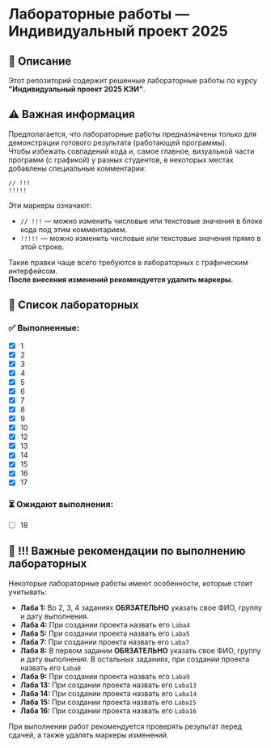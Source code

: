 # Лабораторные работы — Индивидуальный проект 2025  

## 📌 Описание  
Этот репозиторий содержит решенные лабораторные работы по курсу **"Индивидуальный проект 2025 КЭИ"**.  

## ⚠️ Важная информация  
Предполагается, что лабораторные работы предназначены только для демонстрации готового результата (работающей программы).  
Чтобы избежать совпадений кода и, самое главное, визуальной части программ (с графикой) у разных студентов, в некоторых местах добавлены специальные комментарии:  

`// !!!`  
`!!!!!`  

Эти маркеры означают:  
- `// !!!` — можно изменить числовые или текстовые значения в блоке кода под этим комментарием.  
- `!!!!!` — можно изменить числовые или текстовые значения прямо в этой строке.  

Такие правки чаще всего требуются в лабораторных с графическим интерфейсом.  
**После внесения изменений рекомендуется удалить маркеры.**  

## 📜 Список лабораторных  
### ✅ Выполненные:
- [x] 1
- [x] 2
- [x] 3
- [x] 4  
- [x] 5  
- [x] 6
- [x] 7  
- [x] 8
- [x] 9
- [x] 10
- [x] 12
- [x] 13
- [x] 14
- [x] 15
- [x] 16
- [x] 17

### ⏳ Ожидают выполнения:  

- [ ] 18

## 📌 **!!!** Важные рекомендации по выполнению лабораторных  

Некоторые лабораторные работы имеют особенности, которые стоит учитывать:  

- **Лаба 1:**
	Во 2, 3, 4 заданиях **ОБЯЗАТЕЛЬНО** указать свое ФИО, группу и дату выполнения. 
- **Лаба 4:**
	При создании проекта назвать его `Laba4`
- **Лаба 5:**
	При создании проекта назвать его `Laba5`
- **Лаба 7:**
	При создании проекта назвать его `Laba7`
- **Лаба 8:**
	В первом задании **ОБЯЗАТЕЛЬНО** указать свое ФИО, группу и дату выполнения.
	В остальных заданиях, при создании проекта назвать его `Laba8`
- **Лаба 9:**
	При создании проекта назвать его `Laba9`
- **Лаба 13:**
    При создании проекта назвать его `Laba13`
- **Лаба 14:**
	При создании проекта назвать его `Laba14`
- **Лаба 15:**
	При создании проекта назвать его `Laba15`
- **Лаба 16:**
	При создании проекта назвать его `Laba16`
	
При выполнении работ рекомендуется проверять результат перед сдачей, а также удалять маркеры изменений.